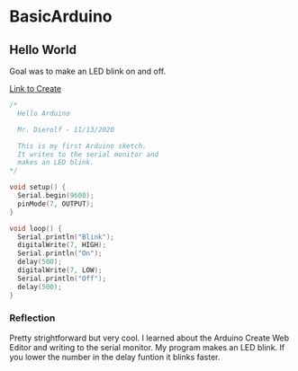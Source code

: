 # BasicArduino

## Hello World

Goal was to make an LED blink on and off.

[Link to Create](https://create.arduino.cc/editor/OneCHSEngr/278b79a8-ddf5-4306-bdc7-293704e709f9/preview)

```C++
/*
  Hello Arduino

  Mr. Dierolf - 11/13/2020

  This is my first Arduino sketch.
  It writes to the serial monitor and
  makes an LED blink.
*/

void setup() {
  Serial.begin(9600);
  pinMode(7, OUTPUT);
}

void loop() {
  Serial.println("Blink");
  digitalWrite(7, HIGH);
  Serial.println("On");
  delay(500);
  digitalWrite(7, LOW);
  Serial.println("Off");
  delay(500);
}

```

### Reflection

Pretty strightforward but very cool.  I learned about the Arduino Create Web Editor and writing to the serial monitor.  My program makes an LED blink.  If you lower the number in the delay funtion it blinks faster.
